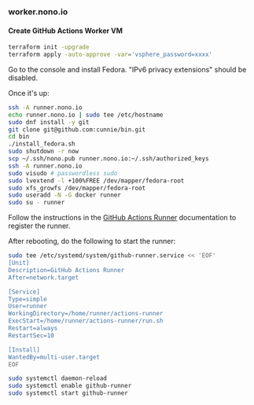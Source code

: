 ### worker.nono.io

#### Create GitHub Actions Worker VM

```bash
terraform init -upgrade
terraform apply -auto-approve -var='vsphere_password=xxxx'
```

Go to the console and install Fedora. "IPv6 privacy extensions" should be disabled.

Once it's up:

```bash
ssh -A runner.nono.io
echo runner.nono.io | sudo tee /etc/hostname
sudo dnf install -y git
git clone git@github.com:cunnie/bin.git
cd bin
./install_fedora.sh
sudo shutdown -r now
scp ~/.ssh/nono.pub runner.nono.io:~/.ssh/authorized_keys
ssh -A runner.nono.io
sudo visudo # passwordless sudo
sudo lvextend -l +100%FREE /dev/mapper/fedora-root
sudo xfs_growfs /dev/mapper/fedora-root
sudo useradd -N -G docker runner
sudo su - runner
```

Follow the instructions in the [GitHub Actions Runner](https://docs.github.com/en/actions/hosting-your-own-runners/adding-self-hosted-runners) documentation to register the runner.

After rebooting, do the following to start the runner:

```bash
sudo tee /etc/systemd/system/github-runner.service << 'EOF'
[Unit]
Description=GitHub Actions Runner
After=network.target

[Service]
Type=simple
User=runner
WorkingDirectory=/home/runner/actions-runner
ExecStart=/home/runner/actions-runner/run.sh
Restart=always
RestartSec=10

[Install]
WantedBy=multi-user.target
EOF

sudo systemctl daemon-reload
sudo systemctl enable github-runner
sudo systemctl start github-runner
```
